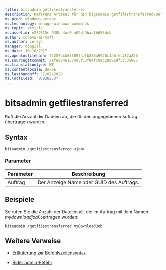 ```yaml
---
title: bitsadmin getfilestransferred
description: Referenz Artikel für den bigsadmin getfilestransferred-Befehl, der die Anzahl der für den angegebenen Auftrag übertragenen Dateien abruft.
ms.prod: windows-server
ms.technology: manage-windows-commands
ms.topic: article
ms.assetid: e282815c-938b-4ac0-a09d-9baafb656dcb
author: coreyp-at-msft
ms.author: coreyp
manager: dongill
ms.date: 10/16/2017
ms.openlocfilehash: 43257dcb8350974bfb258a9970c1a6fec787a226
ms.sourcegitcommit: 2afed2461574a3f53f84fc9ec28d86df3b335685
ms.translationtype: MT
ms.contentlocale: de-DE
ms.lasthandoff: 07/02/2020
ms.locfileid: "85928253"
---
```

# <a name="bitsadmin-getfilestransferred"></a>bitsadmin getfilestransferred

Ruft die Anzahl der Dateien ab, die für den angegebenen Auftrag übertragen wurden.

## <a name="syntax"></a>Syntax

```
bitsadmin /getfilestransferred <job>
```

### <a name="parameters"></a>Parameter

| Parameter | Beschreibung |
| -------------- | -------------- |
| Auftrag | Der Anzeige Name oder GUID des Auftrags. |

## <a name="examples"></a>Beispiele

So rufen Sie die Anzahl der Dateien ab, die im Auftrag mit dem Namen *mydownloadjob*übertragen wurden:

```
bitsadmin /getfilestransferred myDownloadJob
```

## <a name="additional-references"></a>Weitere Verweise

- [Erläuterung zur Befehlszeilensyntax](command-line-syntax-key.md)

- [Bider admin-Befehl](bitsadmin.md)
